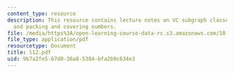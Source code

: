 ```yaml
---
content_type: resource
description: This resource contains lecture notes on VC subgraph classes of functions,
  and packing and covering numbers.
file: /media/https%3A/open-learning-course-data-rc.s3.amazonaws.com/18-465-topics-in-statistics-statistical-learning-theory-spring-2007/9b7a2fe567d036a85384bfa2b9c634e3_l12.pdf
file_type: application/pdf
resourcetype: Document
title: l12.pdf
uid: 9b7a2fe5-67d0-36a8-5384-bfa2b9c634e3
---
```

